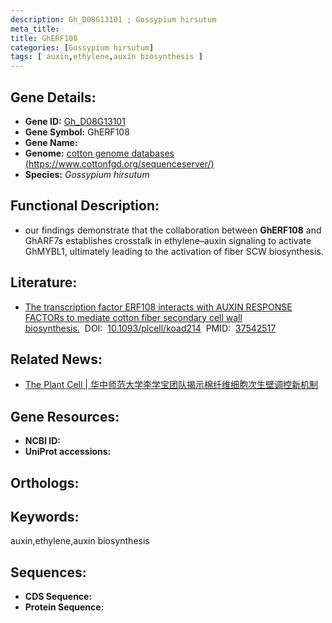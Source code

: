 ```yaml
---
description: Gh_D08G13101 ; Gossypium hirsutum
meta_title:
title: GhERF108
categories: [Gossypium hirsutum]
tags: [ auxin,ethylene,auxin biosynthesis ]
---
```


## Gene Details:
- **Gene ID:**	[Gh_D08G13101]()
- **Gene Symbol:** GhERF108
- **Gene Name:** 
- **Genome:** [cotton genome databases (https://www.cottonfgd.org/sequenceserver/)]()
- **Species:** *Gossypium hirsutum*

## Functional Description:
   - our findings demonstrate that the collaboration between **GhERF108** and GhARF7s establishes crosstalk in ethylene–auxin signaling to activate GhMYBL1, ultimately leading to the activation of fiber SCW biosynthesis.

## Literature:
   - [The transcription factor ERF108 interacts with AUXIN RESPONSE FACTORs to mediate cotton fiber secondary cell wall biosynthesis.]( https://academic.oup.com/plcell/article/35/11/4133/7237771?login=true)&nbsp;&nbsp;DOI:&nbsp;&nbsp;[10.1093/plcell/koad214](https://academic.oup.com/plcell/article/35/11/4133/7237771?login=true)&nbsp;&nbsp;PMID:&nbsp;&nbsp;[37542517](https://pubmed.ncbi.nlm.nih.gov/37542517/)

## Related News:
   - [The Plant Cell | 华中师范大学李学宝团队揭示棉纤维细胞次生壁调控新机制](https://mp.weixin.qq.com/s/czUMZxfjz28uKXx-OauFCA)

## Gene Resources:
- **NCBI ID:** [](https://www.ncbi.nlm.nih.gov/gene/?term=)
- **UniProt accessions:** [](https://www.uniprot.org/uniprotkb//entry)

## Orthologs:


## Keywords:
auxin,ethylene,auxin biosynthesis

## Sequences:
- **CDS Sequence:**
- **Protein Sequence:**
